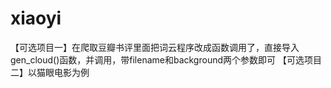 # xiaoyi
【可选项目一】在爬取豆瓣书评里面把词云程序改成函数调用了，直接导入gen_cloud()函数，并调用，带filename和background两个参数即可
【可选项目二】以猫眼电影为例

